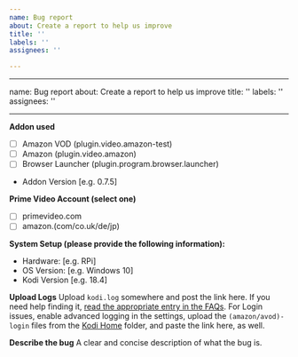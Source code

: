 ```yaml
---
name: Bug report
about: Create a report to help us improve
title: ''
labels: ''
assignees: ''

---
```


---
name: Bug report
about: Create a report to help us improve
title: ''
labels: ''
assignees: ''

---

**Addon used**
- [ ] Amazon VOD (plugin.video.amazon-test)
- [ ] Amazon (plugin.video.amazon)
- [ ] Browser Launcher (plugin.program.browser.launcher)
- Addon Version [e.g. 0.7.5]

**Prime Video Account (select one)**
- [ ] primevideo.com
- [ ] amazon.(com/co.uk/de/jp)

**System Setup (please provide the following information):**
- Hardware: [e.g. RPi]
- OS Version: [e.g. Windows 10]
- Kodi Version [e.g. 18.4]

**Upload Logs**
Upload `kodi.log` somewhere and post the link here. If you need help finding it, [read the appropriate entry in the FAQs](https://github.com/Sandmann79/xbmc/wiki/FAQ#what-is-debug-logging--how-can-i-enable-debug-logging-in-kodi).
For Login issues, enable advanced logging in the settings, upload the `(amazon/avod)-login` files from the [Kodi Home](https://kodi.wiki/view/Special_protocol) folder, and paste the link here, as well.

**Describe the bug**
A clear and concise description of what the bug is.
